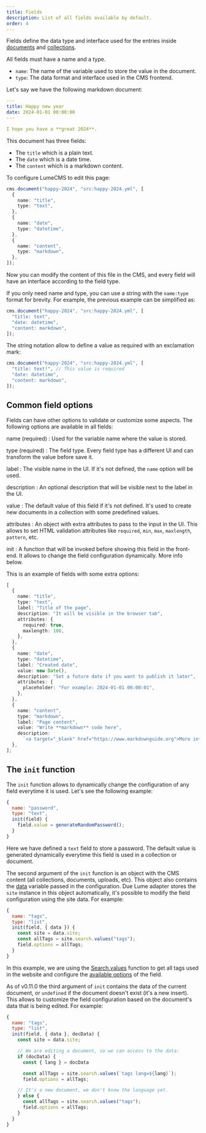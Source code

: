 ```yaml
---
title: Fields
description: List of all fields available by default.
order: 4
---
```


Fields define the data type and interface used for the entries inside
[documents](documents.md) and [collections](collections.md).

All fields must have a name and a type.

- `name`: The name of the variable used to store the value in the document.
- `type`: The data format and interface used in the CMS frontend.

Let's say we have the following markdown document:

```yml
---
title: Happy new year
date: 2024-01-01 00:00:00
---

I hope you have a **great 2024**.
```

This document has three fields:

- The `title` which is a plain text.
- The `date` which is a date time.
- The `content` which is a markdown content.

To configure LumeCMS to edit this page:

```ts
cms.document("happy-2024", "src:happy-2024.yml", [
  {
    name: "title",
    type: "text",
  },
  {
    name: "date",
    type: "datetime",
  },
  {
    name: "content",
    type: "markdown",
  },
]);
```

Now you can modify the content of this file in the CMS, and every field will
have an interface according to the field type.

If you only need name and type, you can use a string with the `name:type` format
for brevity. For example, the previous example can be simplified as:

```ts
cms.document("happy-2024", "src:happy-2024.yml", [
  "title: text",
  "date: datetime",
  "content: markdown",
]);
```

The string notation allow to define a value as required with an exclamation
mark:

```ts
cms.document("happy-2024", "src:happy-2024.yml", [
  "title: text!", // This value is required
  "date: datetime",
  "content: markdown",
]);
```

## Common field options

Fields can have other options to validate or customize some aspects. The
following options are available in all fields:

<!-- deno-fmt-ignore-start -->
name (required)
: Used for the variable name where the value is stored.

type (required)
: The field type. Every field type has a different UI and can transform the value before save it.

label
: The visible name in the UI. If it's not defined, the `name` option will be used.

description
: An optional description that will be visible next to the label in the UI.

value
: The default value of this field if it's not defined. It's used to create new documents in a collection with some predefined values.

attributes
: An object with extra attributes to pass to the input in the UI. This allows to set HTML validation attributes like `required`, `min`, `max`, `maxlength`, `pattern`, etc.

init
: A function that will be invoked before showing this field in the front-end. It allows to change the field configuration dynamically. More info below.

<!-- deno-fmt-ignore-end -->

This is an example of fields with some extra options:

```ts
[
  {
    name: "title",
    type: "text",
    label: "Title of the page",
    description: "It will be visible in the browser tab",
    attributes: {
      required: true,
      maxlength: 100,
    },
  },
  {
    name: "date",
    type: "datetime",
    label: "Created date",
    value: new Date(),
    description: "Set a future date if you want to publish it later",
    attributes: {
      placeholder: "For example: 2024-01-01 00:00:01",
    },
  },
  {
    name: "content",
    type: "markdown",
    label: "Page content",
    value: "Write **markdown** code here",
    description:
      `<a target="_blank" href="https://www.markdownguide.org">More info about markdown syntax</a>`,
  },
];
```

## The `init` function

The `init` function allows to dynamically change the configuration of any field
everytime it is used. Let's see the following example:

```js
{
  name: "password",
  type: "text",
  init(field) {
    field.value = generateRandomPassword();
  }
}
```

Here we have defined a `text` field to store a password. The default value is
generated dynamically everytime this field is used in a collection or document.

The second argument of the `init` function is an object with the CMS content
(all collections, documents, uploads, etc). This object also contains the
[data](./options.md#data) variable passed in the configuration. Due Lume adapter
stores the `site` instance in this object automatically, it's possible to modify
the field configuration using the site data. For example:

```js
{
  name: "tags",
  type: "list",
  init(field, { data }) {
    const site = data.site;
    const allTags = site.search.values("tags");
    field.options = allTags;
  }
}
```

In this example, we are using the
[Search.values](../../plugins/search.md#get-all-values-of-a-key) function to get
all tags used in the website and configure the
[available options](../fields/list.md#options) of the field.

As of v0.11.0 the third argument of `init` contains the data of the current
document, or `undefined` if the document doesn't exist (it's a new insert). This
allows to customize the field configuration based on the document's data that is
being edited. For example:

```js
{
  name: "tags",
  type: "list",
  init(field, { data }, docData) {
    const site = data.site;

    // We are editing a document, so we can access to the data:
    if (docData) {
      const { lang } = docData

      const allTags = site.search.values(`tags lang=${lang}`);
      field.options = allTags;

    // It's a new document, we don't know the language yet.
    } else {
      const allTags = site.search.values("tags");
      field.options = allTags;
    }
  }
}
```
